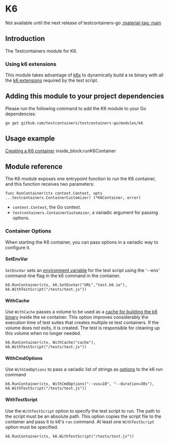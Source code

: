 # K6

Not available until the next release of testcontainers-go <a href="https://github.com/testcontainers/testcontainers-go"><span class="tc-version">:material-tag: main</span></a>

## Introduction

The Testcontainers module for K6.


### Using k6 extensions

This module takes advantage of [k6x](https://github.com/szkiba/k6x) to dynamically build a `k6` binary with all the [k6 extensions](https://k6.io/docs/extensions/get-started/explore/) required by the test script.

## Adding this module to your project dependencies

Please run the following command to add the K6 module to your Go dependencies:

```
go get github.com/testcontainers/testcontainers-go/modules/k6
```

## Usage example

<!--codeinclude-->
[Creating a K6 container](../../modules/k6/examples_test.go) inside_block:runK6Container
<!--/codeinclude-->

## Module reference

The K6 module exposes one entrypoint function to run the K6 container, and this function receives two parameters:

```golang
func RunContainer(ctx context.Context, opts ...testcontainers.ContainerCustomizer) (*K6Container, error)
```

- `context.Context`, the Go context.
- `testcontainers.ContainerCustomizer`, a variadic argument for passing options.

### Container Options

When starting the K6 container, you can pass options in a variadic way to configure it.

#### SetEnvVar

`SetEnvVar` sets an [environment variable](https://k6.io/docs/using-k6/environment-variables/) for the test script using the '--env' command-line flag in the k6 command in the container.

```golang
k6.RunContainer(ctx, k6.SetEnvVar("URL","test.k6.io"), k6.WithTestScript("/tests/test.js"))
```

#### WithCache

Use `WithCache` passes a volume to be used as a [cache for building the k6 binary](https://github.com/szkiba/k6x#cache) inside the `k6` container.
This option improves considerably the execution time of test suites that creates multiple `k6` test containers. 
If the volume does not exits, it is created. The test is responsible for cleaning up this volume when no longer needed.


```golang
k6.RunContainer(ctx, WithCache("cache"), k6.WithTestScript("/tests/test.js"))
```

#### WithCmdOptions

Use `WithCmdOptions` to pass a variadic list of strings as [options](https://k6.io/docs/using-k6/k6-options/reference/) to the k6 run command

```golang
k6.RunContainer(ctx, WithCmdOptions("--vus=10", "--duration=30s"), k6.WithTestScript("/tests/test.js"))
```

#### WithTestScript

Use the `WithTestScript` option to specify the test script to run. The path to the script must be an absolute path. This option copies the script file to the container and pass it to k6's `run` command. At least one `WithTestScript` option must be specified.

```golang
k6.RunContainer(ctx, k6.WithTestScript("/tests/test.js"))
```
